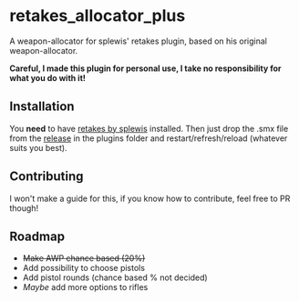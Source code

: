 # retakes_allocator_plus
A weapon-allocator for splewis' retakes plugin, based on his original weapon-allocator.

**Careful, I made this plugin for personal use, I take no responsibility for what you do with it!**

## Installation
You **need** to have [retakes by splewis](https://github.com/splewis/csgo-retakes) installed.
Then just drop the .smx file from the [release](https://github.com/dev-viinz/retakes_allocator_plus/releases) in the plugins folder and restart/refresh/reload (whatever suits you best).

## Contributing
I won't make a guide for this, if you know how to contribute, feel free to PR though!

## Roadmap
- ~~Make AWP chance based (20%)~~
- Add possibility to choose pistols
- Add pistol rounds (chance based % not decided)
- *Maybe* add more options to rifles